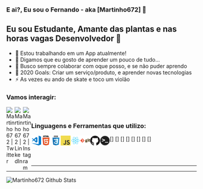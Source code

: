### E ai?, Eu sou o Fernando - aka [Martinho672] 👋

## Eu sou Estudante, Amante das plantas e nas horas vagas Desenvolvedor 🤣
- 🔭 Estou trabalhando em um App atualmente!
- 🌱 Digamos que eu gosto de aprender um pouco de tudo...
- 👯 Busco sempre colaborar com oque posso, e se não puder aprendo
- 🥅 2020 Goals: Criar um serviço/produto, e aprender novas tecnologias
- ⚡ As vezes eu ando de skate e toco um violão

### Vamos interagir:


[<img align="left" alt="Martinho672 | Twitter" width="22px" src="https://cdn.jsdelivr.net/npm/simple-icons@v3/icons/twitter.svg" />][twitter]
[<img align="left" alt="Martinho672 | LinkedIn" width="22px" src="https://cdn.jsdelivr.net/npm/simple-icons@v3/icons/linkedin.svg" />][linkedin]
[<img align="left" alt="Martinho672 | Instagram" width="22px" src="https://cdn.jsdelivr.net/npm/simple-icons@v3/icons/instagram.svg" />][instagram]

<br />

### Linguagens e Ferramentas que utilizo:

[<img align="left" alt="Visual Studio Code" width="26px" src="https://raw.githubusercontent.com/github/explore/80688e429a7d4ef2fca1e82350fe8e3517d3494d/topics/visual-studio-code/visual-studio-code.png" />]
[<img align="left" alt="HTML5" width="26px" src="https://raw.githubusercontent.com/github/explore/80688e429a7d4ef2fca1e82350fe8e3517d3494d/topics/html/html.png" />]
[<img align="left" alt="CSS3" width="26px" src="https://raw.githubusercontent.com/github/explore/80688e429a7d4ef2fca1e82350fe8e3517d3494d/topics/css/css.png" />]
[<img align="left" alt="JavaScript" width="26px" src="https://raw.githubusercontent.com/github/explore/80688e429a7d4ef2fca1e82350fe8e3517d3494d/topics/javascript/javascript.png" />]
[<img align="left" alt="React" width="26px" src="https://raw.githubusercontent.com/github/explore/80688e429a7d4ef2fca1e82350fe8e3517d3494d/topics/react/react.png" />]
[<img align="left" alt="Git" width="26px" src="https://raw.githubusercontent.com/github/explore/80688e429a7d4ef2fca1e82350fe8e3517d3494d/topics/git/git.png" />]
[<img align="left" alt="GitHub" width="26px" src="https://raw.githubusercontent.com/github/explore/78df643247d429f6cc873026c0622819ad797942/topics/github/github.png" />]
[<img align="left" alt="HTML5" width="26px" src="https://raw.githubusercontent.com/github/explore/80688e429a7d4ef2fca1e82350fe8e3517d3494d/topics/terminal/terminal.png" />]

<br />
<br />

---


---



<img align="left" alt="Martinho672 Github Stats" src="https://github-readme-stats.vercel.app/api?username=Martinho672&show_icons=true&hide_border=true" />

[twitter]: https://twitter.com/fernandbonduran
[instagram]: https://www.instagram.com/fernandobondurant/
[linkedin]: https://www.linkedin.com/in/fernando-martinho-nascimento-85b76a184/

